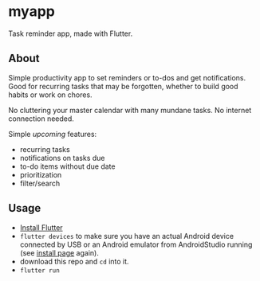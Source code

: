 # myapp

Task reminder app, made with Flutter.

## About

Simple productivity app to set reminders or to-dos and get 
notifications. Good for recurring tasks that may be forgotten, 
whether to build good habits or work on chores. 

No cluttering your master calendar with many mundane tasks.
No internet connection needed.

Simple _upcoming_ features:
- recurring tasks
- notifications on tasks due
- to-do items without due date
- prioritization
- filter/search

## Usage

- [Install Flutter](https://flutter.dev/docs/get-started/install)
- `flutter devices` to make sure you have 
an actual Android device connected by USB or 
an Android emulator from AndroidStudio running (see [install page](https://flutter.dev/docs/get-started/install/windows) again).
- download this repo and `cd` into it.
- `flutter run`


